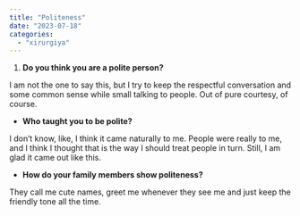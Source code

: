 ```yaml
---
title: "Politeness"
date: "2023-07-18"
categories: 
  - "xirurgiya"
---
```


1. **Do you think you are a polite person?**

I am not the one to say this, but I try to keep the respectful conversation and some common sense while small talking to people. Out of pure courtesy, of course.

- **Who taught you to be polite?**

I don’t know, like, I think it came naturally to me. People were really to me, and I think I thought that is the way I should treat people in turn. Still, I am glad it came out like this.

- **How do your family members show politeness?**

They call me cute names, greet me whenever they see me and just keep the friendly tone all the time.
